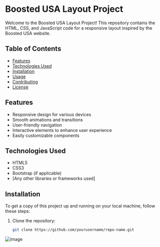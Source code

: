 # Boosted USA Layout Project

Welcome to the Boosted USA Layout Project! This repository contains the HTML, CSS, and JavaScript code for a responsive layout inspired by the Boosted USA website.

## Table of Contents

- [Features](#features)
- [Technologies Used](#technologies-used)
- [Installation](#installation)
- [Usage](#usage)
- [Contributing](#contributing)
- [License](#license)

## Features

- Responsive design for various devices
- Smooth animations and transitions
- User-friendly navigation
- Interactive elements to enhance user experience
- Easily customizable components

## Technologies Used

- HTML5
- CSS3
- Bootstrap (if applicable)
- [Any other libraries or frameworks used]

## Installation

To get a copy of this project up and running on your local machine, follow these steps:

1. Clone the repository:
   ```bash
   git clone https://github.com/yourusername/repo-name.git
![image](https://github.com/user-attachments/assets/5d0a8bbf-aa59-417c-9fe0-fefe4c38674a)

